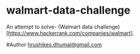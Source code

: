 # walmart-data-challenge

An attempt to solve- (Walmart data challenge)[https://www.hackerrank.com/companies/walmart].


#Author
hrushikes.dhumal@gmail.com